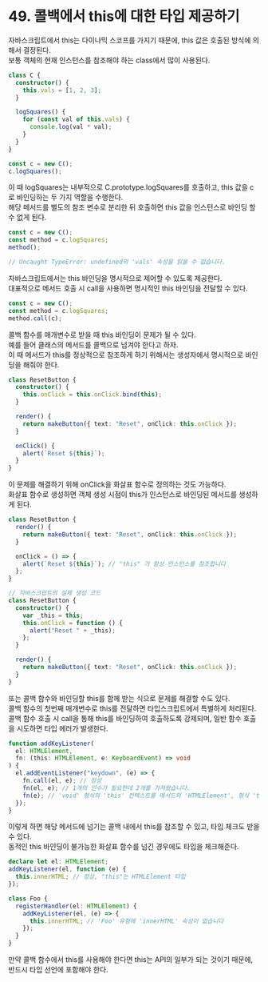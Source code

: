 # 49. 콜백에서 this에 대한 타입 제공하기

자바스크립트에서 this는 다이나믹 스코프를 가지기 때문에, this 값은 호출된 방식에 의해서 결정된다.  
보통 객체의 현재 인스턴스를 참조해야 하는 class에서 많이 사용된다.

```ts
class C {
  constructor() {
    this.vals = [1, 2, 3];
  }

  logSquares() {
    for (const val of this.vals) {
      console.log(val * val);
    }
  }
}

const c = new C();
c.logSquares();
```

이 때 logSquares는 내부적으로 C.prototype.logSquares를 호출하고, this 값을 c로 바인딩하는 두 가지 역할을 수행한다.  
해당 메서드를 별도의 참조 변수로 분리한 뒤 호출하면 this 값을 인스턴스로 바인딩 할 수 없게 된다.

```ts
const c = new C();
const method = c.logSquares;
method();

// Uncaught TypeError: undefined의 'vals' 속성을 읽을 수 없습니다.
```

자바스크립트에서는 this 바인딩을 명시적으로 제어할 수 있도록 제공한다.  
대표적으로 메서드 호출 시 call을 사용하면 명시적인 this 바인딩을 전달할 수 있다.

```ts
const c = new C();
const method = c.logSquares;
method.call(c);
```

콜백 함수를 매개변수로 받을 때 this 바인딩이 문제가 될 수 있다.  
예를 들어 클래스의 메서드를 콜백으로 넘겨야 한다고 하자.  
이 때 메서드가 this를 정상적으로 참조하게 하기 위해서는 생성자에서 명시적으로 바인딩을 해줘야 한다.

```ts
class ResetButton {
  constructor() {
    this.onClick = this.onClick.bind(this);
  }

  render() {
    return makeButton({ text: "Reset", onClick: this.onClick });
  }

  onClick() {
    alert(`Reset ${this}`);
  }
}
```

이 문제를 해결하기 위해 onClick을 화살표 함수로 정의하는 것도 가능하다.  
화살표 함수로 생성하면 객체 생성 시점이 this가 인스턴스로 바인딩된 메서드를 생성하게 된다.

```ts
class ResetButton {
  render() {
    return makeButton({ text: "Reset", onClick: this.onClick });
  }

  onClick = () => {
    alert(`Reset ${this}`); // "this" 가 항상 인스턴스를 참조합니다
  };
}

// 자바스크립트의 실제 생성 코드
class ResetButton {
  constructor() {
    var _this = this;
    this.onClick = function () {
      alert("Reset " + _this);
    };
  }

  render() {
    return makeButton({ text: "Reset", onClick: this.onClick });
  }
}
```

또는 콜백 함수와 바인딩할 this를 함께 받는 식으로 문제를 해결할 수도 있다.  
콜백 함수의 첫번째 매개변수로 this를 전달하면 타입스크립트에서 특별하게 처리된다.  
콜백 함수 호출 시 call을 통해 this를 바인딩하여 호출하도록 강제되며, 일반 함수 호출을 시도하면 타입 에러가 발생한다.

```ts
function addKeyListener(
  el: HTMLElement,
  fn: (this: HTMLElement, e: KeyboardEvent) => void
) {
  el.addEventListener("keydown", (e) => {
    fn.call(el, e); // 정상
    fn(el, e); // 1개의 인수가 필요한데 2개를 가져왔습니다.
    fn(e); // 'void' 형식의 'this' 컨텍스트를 메서드의 'HTMLElement', 형식 'this'에 할당할 수 없습니다.
  });
}
```

이렇게 하면 해당 메서드에 넘기는 콜백 내에서 this를 참조할 수 있고, 타입 체크도 받을 수 있다.  
동적인 this 바인딩이 불가능한 화살표 함수를 넘긴 경우에도 타입을 체크해준다.

```ts
declare let el: HTMLElement;
addKeyListener(el, function (e) {
  this.innerHTML; // 정상, "this"는 HTMLElement 타입
});

class Foo {
  registerHandler(el: HTMLElement) {
    addKeyListener(el, (e) => {
      this.innerHTML; // 'Foo' 유형에 'innerHTML' 속성이 없습니다
    });
  }
}
```

만약 콜백 함수에서 this를 사용해야 한다면 this는 API의 일부가 되는 것이기 때문에, 반드시 타입 선언에 포함해야 한다.

